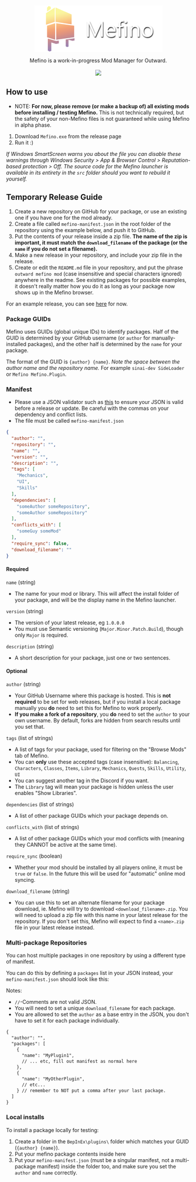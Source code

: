 <p align="center">
  <img align="center" src="https://raw.githubusercontent.com/Mefino/Mefino/main/img/banner_350x128.png">
</p>

<p align="center">
  Mefino is a work-in-progress Mod Manager for Outward.<br><br>

  <a href="https://discord.gg/zKyfGmy7TR">
    <img src="https://img.shields.io/discord/293810842225606656.svg?color=7289da&label=Discord&logo=discord&style=flat-square" />
  </a>
  
</p>

## How to use

* NOTE: <b>For now, please remove (or make a backup of) all existing mods before installing / testing Mefino.</b> This is not technically required, but the safety of your non-Mefino files is not guaranteed while using Mefino in alpha phase.

1. Download `Mefino.exe` from the release page
2. Run it :) 

<i>If Windows SmartScreen warns you about the file you can disable these warnings through Windows Security > App & Browser Control > Reputation-based protection > Off. The source code for the Mefino launcher is available in its entirety in the `src` folder should you want to rebuild it yourself.</i>

## Temporary Release Guide

1. Create a new repository on GitHub for your package, or use an existing one if you have one for the mod already.
2. Create a file called `mefino-manifest.json` in the root folder of the repository using the example below, and push it to GitHub.
3. Put the contents of your release inside a zip file. <b>The name of the zip is important, it must match the `download_filename` of the package (or the `name` if you do not set a filename).</b>
4. Make a new release in your repository, and include your zip file in the release.
5. Create or edit the `README.md` file in your repository, and put the phrase `outward mefino mod` (case insensitive and special characters ignored) anywhere in the readme. See existing packages for possible examples, it doesn't really matter how you do it as long as your package now shows up in the Mefino browser.

For an example release, you can see [here](https://github.com/Mefino/Mefino.Plugin) for now.

### Package GUIDs

Mefino uses GUIDs (global unique IDs) to identify packages. Half of the GUID is determined by your GitHub username (or `author` for manually-installed packages), and the other half is determined by the `name` for your package.

The format of the GUID is `{author} {name}`. <i>Note the space between the author name and the repository name.</i> For example `sinai-dev SideLoader` or `Mefino Mefino.Plugin`. 

### Manifest

* Please use a JSON validator such as [this](https://jsonlint.com/) to ensure your JSON is valid before a release or update. Be careful with the commas on your dependency and conflict lists.
* The file must be called `mefino-manifest.json`

```json
{
  "author": "",
  "repository": "",
  "name": "",
  "version": "",
  "description": "",
  "tags": [
    "Mechanics",
    "UI",
    "Skills"
  ],
  "dependencies": [
    "someAuthor someRepository",
    "someAuthor someRepository"
  ],
  "conflicts_with": [
    "someGuy someMod"
  ],
  "require_sync": false,
  "download_filename": ""
}
```

#### Required

`name` (string)
* The name for your mod or library. This will affect the install folder of your package, and will be the display name in the Mefino launcher.

`version` (string)
* The version of your latest release, eg `1.0.0.0`
* You must use Semantic versioning (`Major.Minor.Patch.Build`), though only `Major` is required.

`description` (string)
* A short description for your package, just one or two sentences.

#### Optional

`author` (string)
* Your GitHub Username where this package is hosted. This is <b>not required</b> to be set for web releases, but if you install a local package manually you <b>do</b> need to set this for Mefino to work properly.
* <b>If you make a fork of a repository</b>, you <b>do</b> need to set the `author` to your own username. By default, forks are hidden from search results until you set that.

`tags` (list of strings)
* A list of tags for your package, used for filtering on the "Browse Mods" tab of Mefino.
* You can <b>only</b> use these accepted tags (case insensitive): `Balancing`, `Characters`, `Classes`, `Items`, `Library`, `Mechanics`, `Quests`, `Skills`, `Utility`, `UI`
* You can suggest another tag in the Discord if you want.
* The `Library` tag will mean your package is hidden unless the user enables "Show Libraries".

`dependencies` (list of strings)
* A list of other package GUIDs which your package depends on.

`conflicts_with`  (list of strings)
* A list of other package GUIDs which your mod conflicts with (meaning they CANNOT be active at the same time).

`require_sync` (boolean)
* Whether your mod should be installed by all players online, it must be `true` or `false`. In the future this will be used for "automatic" online mod syncing.

`download_filename` (string)
* You can use this to set an alternate filename for your package download, ie. Mefino will try to download `<download_filename>.zip`. You will need to upload a zip file with this name in your latest release for the repository. If you don't set this, Mefino will expect to find a `<name>.zip` file in your latest release instead. 

### Multi-package Repositories

You can host multiple packages in one repository by using a different type of manifest.

You can do this by defining a `packages` list in your JSON instead, your `mefino-manifest.json` should look like this:

Notes: 
* `//`-Comments are not valid JSON.
* You will need to set a unique `download_filename` for each package.
* You are allowed to set the `author` as a base entry in the JSON, you don't have to set it for each package individually.

```
{
  "author": "",
  "packages": [
    {
      "name": "MyPlugin1",
      // ... etc, fill out manifest as normal here
    },
    {
      "name": "MyOtherPlugin",
      // etc...
    } // remember to NOT put a comma after your last package.
  ]
}
```

### Local installs

To install a package locally for testing:
1. Create a folder in the `BepInEx\plugins\` folder which matches your GUID (`{author} {name}`).
2. Put your mefino package contents inside here
3. Put your `mefino-manifest.json` (must be a singular manifest, not a multi-package manifest) inside the folder too, and make sure you set the `author` and `name` correctly.

